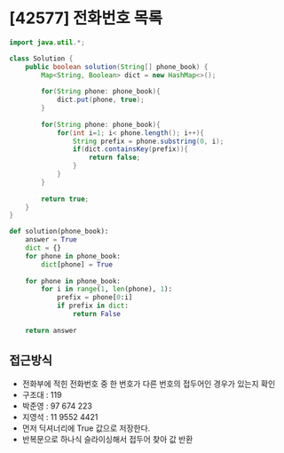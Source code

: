 # [42577] 전화번호 목록
```java
import java.util.*;

class Solution {
    public boolean solution(String[] phone_book) {
        Map<String, Boolean> dict = new HashMap<>();
        
        for(String phone: phone_book){
            dict.put(phone, true);
        }
        
        for(String phone: phone_book){
            for(int i=1; i< phone.length(); i++){
                String prefix = phone.substring(0, i);
                if(dict.containsKey(prefix)){
                    return false;
                }
            }
        }
        
        return true;
    }
}
```
```python
def solution(phone_book):
    answer = True
    dict = {}
    for phone in phone_book:
        dict[phone] = True
        
    for phone in phone_book:
        for i in range(1, len(phone), 1):
            prefix = phone[0:i]
            if prefix in dict:
                return False
    
    return answer
```

## 접근방식
- 전화부에 적힌 전화번호 중 한 번호가 다른 번호의 접두어인 경우가 있는지 확인
- 구조대 : 119
- 박준영 : 97 674 223
- 지영석 : 11 9552 4421
- 먼저 딕셔너리에 True 값으로 저장한다.
- 반복문으로 하나식 슬라이싱해서 접두어 찾아 값 반환